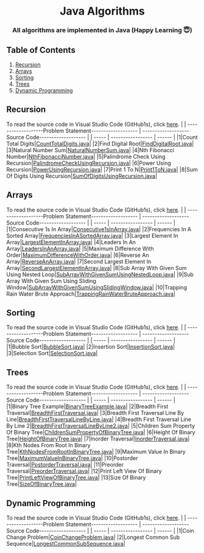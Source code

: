 <h1 align="center">
  Java Algorithms 
  <br>
</h1>

<h3 align="center">All algorithms are implemented in Java (Happy Learning 😇)</h3>

## Table of Contents ##
1. [Recursion](#Recursion)
2. [Arrays](#Arrays)
3. [Sorting](#Sorting)
4. [Trees](#Trees)
4. [Dynamic Programming](#Dynamic-Programming)


## Recursion ##

To read the source code in Visual Studio Code (GitHub1s), click [here](https://github1s.com/pwnmahto/java-algorithms/blob/main/src/main/java/com/algorithms/recursion/CountTotalDigits.java).
|  | -------------------Problem Statement------------------- | -------------------Source Code------------------- |
| ----- | ----------------- | ------ |
|1|Count Total Digits|[CountTotalDigits.java](https://github.com/pwnmahto/java-algorithms/blob/main/src/main/java/com/algorithms/recursion/CountTotalDigits.java)|
|2|Find Digital Root|[FindDigitalRoot.java](https://github.com/pwnmahto/java-algorithms/blob/main/src/main/java/com/algorithms/recursion/FindDigitalRoot.java)|
|3|Natural Number Sum|[NaturalNumberSum.java](https://github.com/pwnmahto/java-algorithms/blob/main/src/main/java/com/algorithms/recursion/NaturalNumberSum.java)|
|4|Nth Fibonacci Number|[NthFibonacciNumber.java](https://github.com/pwnmahto/java-algorithms/blob/main/src/main/java/com/algorithms/recursion/NthFibonacciNumber.java)|
|5|Palindrome Check Using Recursion|[PalindromeCheckUsingRecursion.java](https://github.com/pwnmahto/java-algorithms/blob/main/src/main/java/com/algorithms/recursion/PalindromeCheckUsingRecursion.java)|
|6|Power Using Recursion|[PowerUsingRecursion.java](https://github.com/pwnmahto/java-algorithms/blob/main/src/main/java/com/algorithms/recursion/PowerUsingRecursion.java)|
|7|Print 1 To N|[Print1ToN.java](https://github.com/pwnmahto/java-algorithms/blob/main/src/main/java/com/algorithms/recursion/Print1ToN.java)|
|8|Sum Of Digits Using Recursion|[SumOfDigitsUsingRecursion.java](https://github.com/pwnmahto/java-algorithms/blob/main/src/main/java/com/algorithms/recursion/SumOfDigitsUsingRecursion.java)|

## Arrays ##

To read the source code in Visual Studio Code (GitHub1s), click [here](https://github1s.com/pwnmahto/java-algorithms/blob/main/src/main/java/com/algorithms/arrays/Consecutive1sInArray.java).
|  | -------------------Problem Statement------------------- | -------------------Source Code------------------- |
| ----- | ----------------- | ------ |
|1|Consecutive 1s In Array|[Consecutive1sInArray.java](https://github.com/pwnmahto/java-algorithms/blob/main/src/main/java/com/algorithms/arrays/Consecutive1sInArray.java)|
|2|Frequencies In A Sorted Array|[FrequenciesInASortedArray.java](https://github.com/pwnmahto/java-algorithms/blob/main/src/main/java/com/algorithms/arrays/FrequenciesInASortedArray.java)|
|3|Largest Element In Array|[LargestElementInArray.java](https://github.com/pwnmahto/java-algorithms/blob/main/src/main/java/com/algorithms/arrays/LargestElementInArray.java)|
|4|Leaders In An Array|[LeadersInAnArray.java](https://github.com/pwnmahto/java-algorithms/blob/main/src/main/java/com/algorithms/arrays/LeadersInAnArray.java)|
|5|Maximum Difference With Order|[MaximumDifferenceWithOrder.java](https://github.com/pwnmahto/java-algorithms/blob/main/src/main/java/com/algorithms/arrays/MaximumDifferenceWithOrder.java)|
|6|Reverse An Array|[ReverseAnArray.java](https://github.com/pwnmahto/java-algorithms/blob/main/src/main/java/com/algorithms/arrays/ReverseAnArray.java)|
|7|Second Largest Element In Array|[SecondLargestElementInArray.java](https://github.com/pwnmahto/java-algorithms/blob/main/src/main/java/com/algorithms/arrays/SecondLargestElementInArray.java)|
|8|Sub Array With Given Sum Using Nested Loop|[SubArrayWithGivenSumUsingNestedLoop.java](https://github.com/pwnmahto/java-algorithms/blob/main/src/main/java/com/algorithms/arrays/SubArrayWithGivenSumUsingNestedLoop.java)|
|9|Sub Array With Given Sum Using Sliding Window|[SubArrayWithGivenSumUsingSlidingWindow.java](https://github.com/pwnmahto/java-algorithms/blob/main/src/main/java/com/algorithms/arrays/SubArrayWithGivenSumUsingSlidingWindow.java)|
|10|Trapping Rain Water Brute Approach|[TrappingRainWaterBruteApproach.java](https://github.com/pwnmahto/java-algorithms/blob/main/src/main/java/com/algorithms/arrays/TrappingRainWaterBruteApproach.java)|

## Sorting ##

To read the source code in Visual Studio Code (GitHub1s), click [here](https://github1s.com/pwnmahto/java-algorithms/blob/main/src/main/java/com/algorithms/sorting/BubbleSort.java).
|  | -------------------Problem Statement------------------- | -------------------Source Code------------------- |
| ----- | ----------------- | ------ |
|1|Bubble Sort|[BubbleSort.java](https://github.com/pwnmahto/java-algorithms/blob/main/src/main/java/com/algorithms/sorting/BubbleSort.java)|
|2|Insertion Sort|[InsertionSort.java](https://github.com/pwnmahto/java-algorithms/blob/main/src/main/java/com/algorithms/sorting/InsertionSort.java)|
|3|Selection Sort|[SelectionSort.java](https://github.com/pwnmahto/java-algorithms/blob/main/src/main/java/com/algorithms/sorting/SelectionSort.java)|

## Trees ##

To read the source code in Visual Studio Code (GitHub1s), click [here](https://github1s.com/pwnmahto/java-algorithms/blob/main/src/main/java/com/algorithms/trees/BinaryTreeExample.java).
|  | -------------------Problem Statement------------------- | -------------------Source Code------------------- |
| ----- | ----------------- | ------ |
|1|Binary Tree Example|[BinaryTreeExample.java](https://github.com/pwnmahto/java-algorithms/blob/main/src/main/java/com/algorithms/trees/BinaryTreeExample.java)|
|2|Breadth First Traversal|[BreadthFirstTraversal.java](https://github.com/pwnmahto/java-algorithms/blob/main/src/main/java/com/algorithms/trees/BreadthFirstTraversal.java)|
|3|Breadth First Traversal Line By Line|[BreadthFirstTraversalLineByLine.java](https://github.com/pwnmahto/java-algorithms/blob/main/src/main/java/com/algorithms/trees/BreadthFirstTraversalLineByLine.java)|
|4|Breadth First Traversal Line By Line 2|[BreadthFirstTraversalLineByLine2.java](https://github.com/pwnmahto/java-algorithms/blob/main/src/main/java/com/algorithms/trees/BreadthFirstTraversalLineByLine2.java)|
|5|Children Sum Property Of Binary Tree|[ChildrenSumPropertyOfBinaryTree.java](https://github.com/pwnmahto/java-algorithms/blob/main/src/main/java/com/algorithms/trees/ChildrenSumPropertyOfBinaryTree.java)|
|6|Height Of Binary Tree|[HeightOfBinaryTree.java](https://github.com/pwnmahto/java-algorithms/blob/main/src/main/java/com/algorithms/trees/HeightOfBinaryTree.java)|
|7|Inorder Traversal|[InorderTraversal.java](https://github.com/pwnmahto/java-algorithms/blob/main/src/main/java/com/algorithms/trees/InorderTraversal.java)|
|8|Kth Nodes From Root In Binary Tree|[KthNodesFromRootInBinaryTree.java](https://github.com/pwnmahto/java-algorithms/blob/main/src/main/java/com/algorithms/trees/KthNodesFromRootInBinaryTree.java)|
|9|Maximum Value In Binary Tree|[MaximumValueInBinaryTree.java](https://github.com/pwnmahto/java-algorithms/blob/main/src/main/java/com/algorithms/trees/MaximumValueInBinaryTree.java)|
|10|Postorder Traversal|[PostorderTraversal.java](https://github.com/pwnmahto/java-algorithms/blob/main/src/main/java/com/algorithms/trees/PostorderTraversal.java)|
|11|Preorder Traversal|[PreorderTraversal.java](https://github.com/pwnmahto/java-algorithms/blob/main/src/main/java/com/algorithms/trees/PreorderTraversal.java)|
|12|Print Left View Of Binary Tree|[PrintLeftViewOfBinaryTree.java](https://github.com/pwnmahto/java-algorithms/blob/main/src/main/java/com/algorithms/trees/PrintLeftViewOfBinaryTree.java)|
|13|Size Of Binary Tree|[SizeOfBinaryTree.java](https://github.com/pwnmahto/java-algorithms/blob/main/src/main/java/com/algorithms/trees/SizeOfBinaryTree.java)|

## Dynamic Programming ##

To read the source code in Visual Studio Code (GitHub1s), click [here](https://github1s.com/pwnmahto/java-algorithms/blob/main/src/main/java/com/algorithms/dynamicprogramming/CoinChangeProblem.java).
|  | -------------------Problem Statement------------------- | -------------------Source Code------------------- |
| ----- | ----------------- | ------ |
|1|Coin Change Problem|[CoinChangeProblem.java](https://github.com/pwnmahto/java-algorithms/blob/main/src/main/java/com/algorithms/dynamicprogramming/CoinChangeProblem.java)|
|2|Longest Common Sub Sequence|[LongestCommonSubSequence.java](https://github.com/pwnmahto/java-algorithms/blob/main/src/main/java/com/algorithms/dynamicprogramming/LongestCommonSubSequence.java)|


